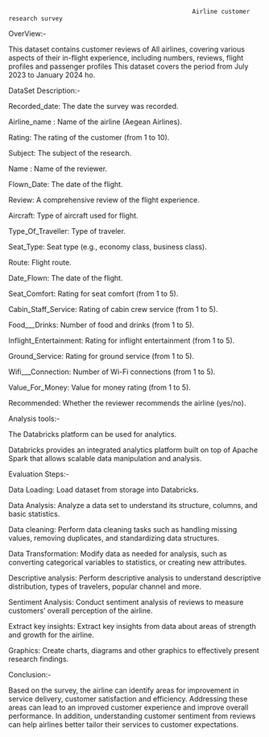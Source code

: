                                                        Airline customer research survey

OverView:-

This dataset contains customer reviews of All airlines, covering various aspects of their in-flight experience, including numbers, reviews, flight profiles and passenger profiles This dataset covers the period from July 2023 to January 2024 ho.

DataSet Description:-

Recorded_date: The date the survey was recorded.

Airline_name : Name of the airline (Aegean Airlines).

Rating: The rating of the customer (from 1 to 10).

Subject: The subject of the research.

Name : Name of the reviewer.

Flown_Date: The date of the flight.

Review: A comprehensive review of the flight experience.

Aircraft: Type of aircraft used for flight.

Type_Of_Traveller: Type of traveler.

Seat_Type: Seat type (e.g., economy class, business class).

Route: Flight route.

Date_Flown: The date of the flight.

Seat_Comfort: Rating for seat comfort (from 1 to 5).

Cabin_Staff_Service: Rating of cabin crew service (from 1 to 5).

Food___Drinks: Number of food and drinks (from 1 to 5).

Inflight_Entertainment: Rating for inflight entertainment (from 1 to 5).

Ground_Service: Rating for ground service (from 1 to 5).

Wifi___Connection: Number of Wi-Fi connections (from 1 to 5).

Value_For_Money: Value for money rating (from 1 to 5).

Recommended: Whether the reviewer recommends the airline (yes/no).

Analysis tools:-

The Databricks platform can be used for analytics. 

Databricks provides an integrated analytics platform built on top of Apache Spark that allows scalable data manipulation and analysis.

Evaluation Steps:-

Data Loading: Load dataset from storage into Databricks.

Data Analysis: Analyze a data set to understand its structure, columns, and basic statistics.

Data cleaning: Perform data cleaning tasks such as handling missing values, removing duplicates, and standardizing data structures.

Data Transformation: Modify data as needed for analysis, such as converting categorical variables to statistics, or creating new attributes.

Descriptive analysis: Perform descriptive analysis to understand descriptive distribution, types of travelers, popular channel and more.

Sentiment Analysis: Conduct sentiment analysis of reviews to measure customers’ overall perception of the airline.

Extract key insights: Extract key insights from data about areas of strength and growth for the airline.

Graphics: Create charts, diagrams and other graphics to effectively present research findings.


Conclusion:-

Based on the survey, the airline can identify areas for improvement in service delivery, customer satisfaction and efficiency. 
Addressing these areas can lead to an improved customer experience and improve overall performance. In addition, understanding customer sentiment from reviews can help airlines better tailor their services to customer expectations.

